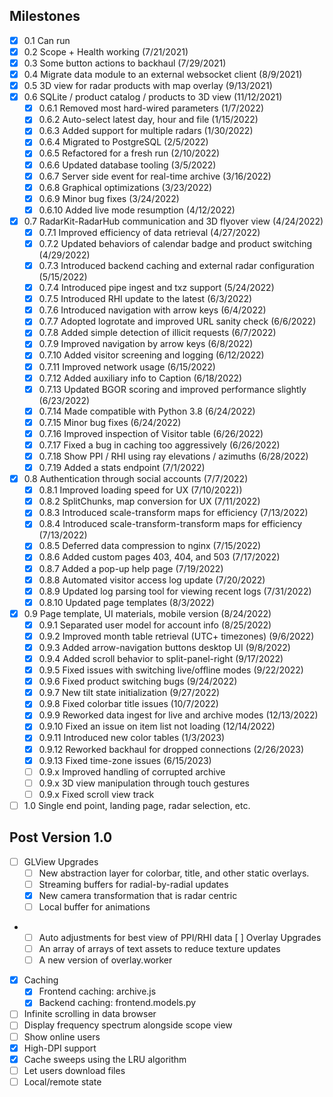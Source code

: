 ## Milestones

- [x] 0.1 Can run
- [x] 0.2 Scope + Health working (7/21/2021)
- [x] 0.3 Some button actions to backhaul (7/29/2021)
- [x] 0.4 Migrate data module to an external websocket client (8/9/2021)
- [x] 0.5 3D view for radar products with map overlay (9/13/2021)
- [x] 0.6 SQLite / product catalog / products to 3D view (11/12/2021)
  - [x] 0.6.1 Removed most hard-wired parameters (1/7/2022)
  - [x] 0.6.2 Auto-select latest day, hour and file (1/15/2022)
  - [x] 0.6.3 Added support for multiple radars (1/30/2022)
  - [x] 0.6.4 Migrated to PostgreSQL (2/5/2022)
  - [x] 0.6.5 Refactored for a fresh run (2/10/2022)
  - [x] 0.6.6 Updated database tooling (3/5/2022)
  - [x] 0.6.7 Server side event for real-time archive (3/16/2022)
  - [x] 0.6.8 Graphical optimizations (3/23/2022)
  - [x] 0.6.9 Minor bug fixes (3/24/2022)
  - [x] 0.6.10 Added live mode resumption (4/12/2022)
- [x] 0.7 RadarKit-RadarHub communication and 3D flyover view (4/24/2022)
  - [x] 0.7.1 Improved efficiency of data retrieval (4/27/2022)
  - [x] 0.7.2 Updated behaviors of calendar badge and product switching (4/29/2022)
  - [x] 0.7.3 Introduced backend caching and external radar configuration (5/15/2022)
  - [x] 0.7.4 Introduced pipe ingest and txz support (5/24/2022)
  - [x] 0.7.5 Introduced RHI update to the latest (6/3/2022)
  - [x] 0.7.6 Introduced navigation with arrow keys (6/4/2022)
  - [x] 0.7.7 Adopted logrotate and improved URL sanity check (6/6/2022)
  - [x] 0.7.8 Added simple detection of illicit requests (6/7/2022)
  - [x] 0.7.9 Improved navigation by arrow keys (6/8/2022)
  - [x] 0.7.10 Added visitor screening and logging (6/12/2022)
  - [x] 0.7.11 Improved network usage (6/15/2022)
  - [x] 0.7.12 Added auxiliary info to Caption (6/18/2022)
  - [x] 0.7.13 Updated BGOR scoring and improved performance slightly (6/23/2022)
  - [x] 0.7.14 Made compatible with Python 3.8 (6/24/2022)
  - [x] 0.7.15 Minor bug fixes (6/24/2022)
  - [x] 0.7.16 Improved inspection of Visitor table (6/26/2022)
  - [x] 0.7.17 Fixed a bug in caching too aggressively (6/26/2022)
  - [x] 0.7.18 Show PPI / RHI using ray elevations / azimuths (6/28/2022)
  - [x] 0.7.19 Added a stats endpoint (7/1/2022)
- [x] 0.8 Authentication through social accounts (7/7/2022)
  - [x] 0.8.1 Improved loading speed for UX (7/10/2022))
  - [x] 0.8.2 SplitChunks, map conversion for UX (7/11/2022)
  - [x] 0.8.3 Introduced scale-transform maps for efficiency (7/13/2022)
  - [x] 0.8.4 Introduced scale-transform-transform maps for efficiency (7/13/2022)
  - [x] 0.8.5 Deferred data compression to nginx (7/15/2022)
  - [x] 0.8.6 Added custom pages 403, 404, and 503 (7/17/2022)
  - [x] 0.8.7 Added a pop-up help page (7/19/2022)
  - [x] 0.8.8 Automated visitor access log update (7/20/2022)
  - [x] 0.8.9 Updated log parsing tool for viewing recent logs (7/31/2022)
  - [x] 0.8.10 Updated page templates (8/3/2022)
- [x] 0.9 Page template, UI materials, mobile version (8/24/2022)
  - [x] 0.9.1 Separated user model for account info (8/25/2022)
  - [x] 0.9.2 Improved month table retrieval (UTC+ timezones) (9/6/2022)
  - [x] 0.9.3 Added arrow-navigation buttons desktop UI (9/8/2022)
  - [x] 0.9.4 Added scroll behavior to split-panel-right (9/17/2022)
  - [x] 0.9.5 Fixed issues with switching live/offline modes (9/22/2022)
  - [x] 0.9.6 Fixed product switching bugs (9/24/2022)
  - [x] 0.9.7 New tilt state initialization (9/27/2022)
  - [x] 0.9.8 Fixed colorbar title issues (10/7/2022)
  - [x] 0.9.9 Reworked data ingest for live and archive modes (12/13/2022)
  - [x] 0.9.10 Fixed an issue on item list not loading (12/14/2022)
  - [x] 0.9.11 Introduced new color tables (1/3/2023)
  - [x] 0.9.12 Reworked backhaul for dropped connections (2/26/2023)
  - [x] 0.9.13 Fixed time-zone issues (6/15/2023)
  - [ ] 0.9.x Improved handling of corrupted archive
  - [ ] 0.9.x 3D view manipulation through touch gestures
  - [ ] 0.9.x Fixed scroll view track
- [ ] 1.0 Single end point, landing page, radar selection, etc.

## Post Version 1.0

- [ ] GLView Upgrades
  - [ ] New abstraction layer for colorbar, title, and other static overlays.
  - [ ] Streaming buffers for radial-by-radial updates
  - [x] New camera transformation that is radar centric
  - [ ] Local buffer for animations
- - [ ] Auto adjustments for best view of PPI/RHI data
        [ ] Overlay Upgrades
  - [ ] An array of arrays of text assets to reduce texture updates
  - [ ] A new version of overlay.worker
- [x] Caching
  - [x] Frontend caching: archive.js
  - [x] Backend caching: frontend.models.py
- [ ] Infinite scrolling in data browser
- [ ] Display frequency spectrum alongside scope view
- [ ] Show online users
- [x] High-DPI support
- [x] Cache sweeps using the LRU algorithm
- [ ] Let users download files
- [ ] Local/remote state
